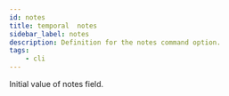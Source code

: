 ```yaml
---
id: notes
title: temporal  notes
sidebar_label: notes
description: Definition for the notes command option.
tags:
	- cli
---
```


 Initial value of notes field.
